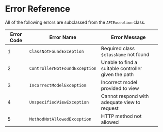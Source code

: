 Error Reference
===============

All of the following errors are subclassed from the `APIException` class.

| Error Code | Error Name                           | Error Message                                        |
| ---------- | ------------------------------------ | ---------------------------------------------------- |
| 1          | `ClassNotFoundException`             | Required class `$className` not found                |
| 2          | `ControllerNotFoundException`        | Unable to find a suitable controller given the path  |
| 3          | `IncorrectModelException`            | Incorrect model provided to view                     |
| 4          | `UnspecifiedViewException`           | Cannot respond with adequate view to request         |
| 5          | `MethodNotAllowedException`          | HTTP method not allowed                              |

